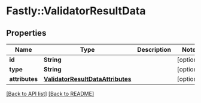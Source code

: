 # Fastly::ValidatorResultData

## Properties

| Name | Type | Description | Notes |
| ---- | ---- | ----------- | ----- |
| **id** | **String** |  | [optional] |
| **type** | **String** |  | [optional] |
| **attributes** | [**ValidatorResultDataAttributes**](ValidatorResultDataAttributes.md) |  | [optional] |

[[Back to API list]](../../README.md#endpoints) [[Back to README]](../../README.md)

